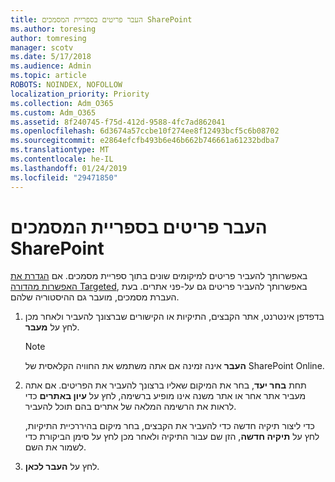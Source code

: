 ```yaml
---
title: העבר פריטים בספריית המסמכים SharePoint
ms.author: toresing
author: tomresing
manager: scotv
ms.date: 5/17/2018
ms.audience: Admin
ms.topic: article
ROBOTS: NOINDEX, NOFOLLOW
localization_priority: Priority
ms.collection: Adm_O365
ms.custom: Adm_O365
ms.assetid: 8f240745-f75d-412d-9588-4fc7ad862041
ms.openlocfilehash: 6d3674a57ccbe10f274ee8f12493bcf5c6b08702
ms.sourcegitcommit: e2864efcfb493b6e46b662b746661a61232bdba7
ms.translationtype: MT
ms.contentlocale: he-IL
ms.lasthandoff: 01/24/2019
ms.locfileid: "29471850"
---
```

# <a name="move-items-in-a-sharepoint-document-library"></a>העבר פריטים בספריית המסמכים SharePoint

באפשרותך להעביר פריטים למיקומים שונים בתוך ספריית מסמכים. אם [הגדרת את האפשרות מהדורה Targeted](https://go.microsoft.com/fwlink/?linkid=622980), באפשרותך להעביר פריטים גם על-פני אתרים. בעת העברת מסמכים, מועבר גם ההיסטוריה שלהם.
  
1. בדפדפן אינטרנט, אתר הקבצים, התיקיות או הקישורים שברצונך להעביר ולאחר מכן לחץ על **מעבר**.
    
    > [!NOTE]
    > **העבר** אינה זמינה אם אתה משתמש את החוויה הקלאסית של SharePoint Online. 
  
2. תחת **בחר יעד**, בחר את המיקום שאליו ברצונך להעביר את הפריטים. אם אתה מעביר אתר אחר או אתר משנה אינו מופיע ברשימה, לחץ על **עיון באתרים** כדי לראות את הרשימה המלאה של אתרים בהם תוכל להעביר. 
    
    כדי ליצור תיקיה חדשה כדי להעביר את הקבצים, בחר מיקום בהיררכיית התיקיות, לחץ על **תיקיה חדשה**, הזן שם עבור התיקיה ולאחר מכן לחץ על סימן הביקורת כדי לשמור את השם.
    
3. לחץ על **העבר לכאן**.
    

